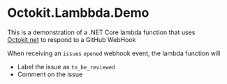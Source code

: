 # Octokit.Lambbda.Demo

This is a demonstration of a .NET Core lambda function that uses [Octokit.net]() to respond to a GitHub WebHook

When receiving an `issues` `opened` webhook event, the lambda function will
* Label the issue as `to_be_reviewed`
* Comment on the issue
